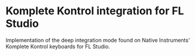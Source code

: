 # Komplete Kontrol integration for FL Studio
 Implementation of the deep integration mode found on Native Instruments' Komplete Kontrol keyboards for FL Studio.
